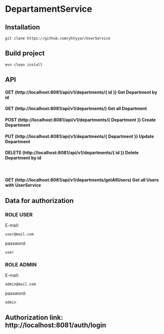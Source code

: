# DepartamentService

## Installation


 ````
 git clone https://github.com/yhtyyar/UserService
 ````
 
## Build project

 ````
 mvn clean install
 ````
 
 ## API 
 
 <h4> GET    (http://localhost:8081/api/v1/departments/{ id })          Get Department by id     </h4>
 <h4> GET    (http://localhost:8081/api/v1/departments/)                Get all Department       </h4> 
 <h4> POST   (http://localhost:8081/api/v1/departments/{ Department })  Create Department        </h4>  
 <h4> PUT    (http://localhost:8081/api/v1/departments/{ Department })  Update Department        </h4> 
 <h4> DELETE (http://localhost:8081/api/v1/departments/{ id })          Delete Department by id  </h4> </br> 
 
 <h4> GET    (http://localhost:8081/api/v1/departments/getAllUsers)     Get all Users with UserService  </br> </h4>
 
 
 ## Data for authorization
 
 ### ROLE USER
 
 E-mail:
 ````
 user@mail.com
 ````
 password:
  ````
 user
 ````
 
 ### ROLE ADMIN
 
  E-mail:
  ````
 admin@mail.com
 ````
 password:
  ````
 admin
 ````
 
 ## Authorization link:  http://localhost:8081/auth/login 
